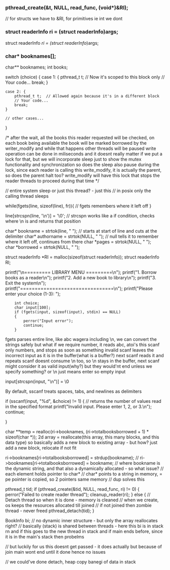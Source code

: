### pthread_create(&t, NULL, read_func, (void*)&RI);
// for structs we have to &RI, for primitives ie int we dont

### struct readerInfo ri = (struct readerInfo)args;
struct readerInfo *ri = (struct readerInfo*)args;

### char* booknames[];
char** booknames;
int books;

switch (choice) {
    case 1: {
        pthread_t t;  // Now it's scoped to this block only
        // Your code...
        break;
    }

    case 2: {
        pthread_t t;  // Allowed again because it's in a different block
        // Your code...
        break;
    }

    // other cases...
}

/*
        after the wait, all the books this reader requested will be checked, on each book being available
        the book will be marked borrowed by the writer_modify and while that happens other threads will be paused
        write operation can be done in miliseconds and it doesnt really matter if we put a lock for that, but we will incorporate sleep just to show the mutex functionality and synchronization
        so does the sleep also pause during the lock, since each reader is calling this write_modify, it is actually the parent, so does the parent halt too?
        write_modify will have this lock that stops the reader threads to proceed during that time
*/

// entire system sleep or just this thread? - just this
// in posix only the calling thread sleeps

 while(fgets(line, sizeof(line), fr)){
            // fgets remembers where it left off
}

line[strcspn(line, '\n')] = '\0'; // strcspn works like a if condition, checks where \n is and returns that position

char* bookname = strtok(line, " "); // starts at start of line and cuts at the delimiter
char* authorname = strtok(NULL, " "); // null tells it to remember where it left off, continues from there
char *pages = strtok(NULL, " ");   
char *borrowed = strtok(NULL, " ");

struct readerInfo *RI = malloc(sizeof(struct readerInfo));
struct readerInfo RI;


printf("\n========= LIBRARY MENU =========\n");
        printf("1. Borrow books as a reader\n");
        printf("2. Add a new book to library\n");
        printf("3. Exit the system\n");
        printf("================================\n");
        printf("Please enter your choice (1-3): ");

        int choice;
        char input[100];
        if (fgets(input, sizeof(input), stdin) == NULL)
        {
            perror("Input error");
            continue;
        }

fgets parses entire line, like abc wagera including \n, we can convert the strings safely
but what if we require number, it reads abc, atoi's this
scanf only numbers, and stops as soon as something invalid
scanf leaves the incorrect input as it is in the buffer(what is a buffer?)
next scanf reads it and repeats
scanf doesnt consume \n too, so \n stays in the buffer, next scanf might consider it as valid input(why?)
but they would'nt end unless we specify something? or \n just means enter so empty input

input[strcspn(input, "\n")] = \0

By default, sscanf treats spaces, tabs, and newlines as delimiters

 if (sscanf(input, "%d", &choice) != 1)
{
    // returns the number of values read in the specified format
    printf("Invalid input. Please enter 1, 2, or 3.\n");
    continue;

}

char **temp = realloc(ri->booknames, (ri->totalbooksborrowed + 1) * sizeof(char *));
2d array =  reallocate(this array, this many blocks, and this data type)
so basically adds a new block to existing array - but how?
just add a new block, relocate if not fit

ri->booknames[ri->totalbooksborrowed] = strdup(bookname);
// ri->booknames[ri->totalbooksborrowed] = bookname;
// where bookname is the dynamic string, and that also a dynamically allocated - so what issue?
// each element holds pointer to char*
// char* points to a string in memory, = pe pointer is copied, so 2 pointers same memory
// dup solves this

pthread_t tid;
if (pthread_create(&tid, NULL, read_func, ri) != 0)
{
    perror("Failed to create reader thread");
    cleanup_reader(ri);
}
else
{
    // Detach thread so when it is done - memory is cleaned
    // when we create, os keeps the resources allocated till joined
    // if not joined then zombie thread - never freed
    pthread_detach(tid);
}

BookInfo bi; // no dynamic inner structure - but only the array reallocates right?
// basically (stack) is shared between threads - here this bi is in stack rn and if this goes to the new thread in stack and if main ends before, since it is in the main's stack then probelms

// but luckily for us this doesnt get passed - it does actually but because of join main wont end until it done hence no issues

// we could've done detach, heap copy banegi of data in stack 
